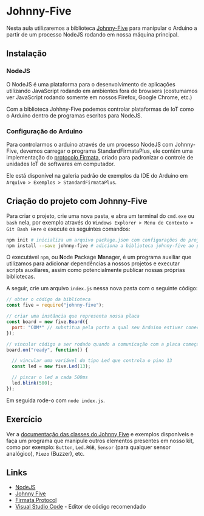 # Johnny-Five

Nesta aula utilizaremos a biblioteca [Johnny-Five](http://johnny-five.io/) para manipular o Arduino a partir de um processo NodeJS rodando em nossa máquina principal.

## Instalação

### NodeJS

O NodeJS é uma plataforma para o desenvolvimento de aplicações utilizando JavaScript rodando em ambientes fora de browsers (costumamos ver JavaScript rodando somente em nossos Firefox, Google Chrome, etc.)

Com a biblioteca Johhny-Five podemos controlar plataformas de IoT como o Arduino dentro de programas escritos para NodeJS.

### Configuração do Arduino

Para controlarmos o arduino através de um processo NodeJS com Johnny-Five, devemos carregar o programa StandardFirmataPlus, ele contém uma implementação do [protocolo Firmata](https://github.com/firmata/protocol), criado para padronizar o controle de unidades IoT de softwares em computador.

Ele está disponível na galeria padrão de exemplos da IDE do Arduino em `Arquivo > Exemplos > StandardFirmataPlus`.

## Criação do projeto com Johnny-Five

Para criar o projeto, crie uma nova pasta, e abra um terminal do `cmd.exe` ou `bash` nela, por exemplo através do `Windows Explorer > Menu de Contexto > Git Bash Here` e execute os seguintes comandos:

```bash
npm init # inicializa um arquivo package.json com configurações do projeto, como nome do projeto, autor, etc.
npm install --save johnny-five # adiciona a biblioteca johnny-five ao projeto
```

O executável `npm`, ou **N**ode **P**ackage **M**anager, é um programa auxiliar que utilizamos para adicionar dependências a nossos projetos e executar scripts auxiliares, assim como potencialmente publicar nossas próprias bibliotecas.

A seguir, crie um arquivo `index.js` nessa nova pasta com o seguinte código:

```javascript
// obter o código da biblioteca
const five = require("johnny-five");

// criar uma instância que representa nossa placa
const board = new five.Board({
  port: "COM*" // substitua pela porta a qual seu Arduino estiver conectado
});

// vincular código a ser rodado quando a comunicação com a placa começar
board.on("ready", function() {

  // vincular uma variável do tipo Led que controla o pino 13
  const led = new five.Led(13);

  // piscar o led a cada 500ms
  led.blink(500);
});
```

Em seguida rode-o com `node index.js`.

## Exercício

Ver a [documentação das classes do Johnny Five](http://johnny-five.io/api/) e exemplos disponíveis e faça um programa que manipule outros elementos presentes em nosso kit, como por exemplo: `Button`, `Led.RGB`, `Sensor` (para qualquer sensor analógico), `Piezo` (Buzzer), etc.

## Links

- [NodeJS](http://nodejs.org/)
- [Johnny Five](http://johnny-five.io/)
- [Firmata Protocol](https://github.com/firmata/protocol)
- [Visual Studio Code](https://code.visualstudio.com/) - Editor de código recomendado
